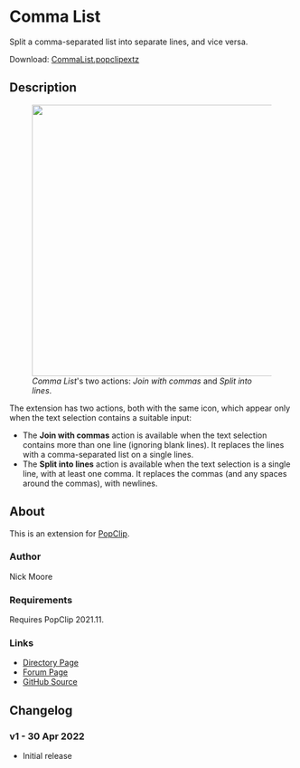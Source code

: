 # Comma List

Split a comma-separated list into separate lines, and vice versa.

Download: [CommaList.popclipextz](https://github.com/pilotmoon/PopClip-Extensions/raw/master/extensions/CommaList.popclipextz)

## Description

<figure>
<img src="https://raw.githubusercontent.com/pilotmoon/PopClip-Extensions/master/source/CommaList/CommaList-demo.gif" width="480px">
<figcaption><i>Comma List</i>'s two actions: <i>Join with commas</i> and <i>Split into lines</i>.</figcaption>
</figure>

The extension has two actions, both with the same icon, which appear only when the text selection contains a suitable input:

* The **Join with commas** action is available when the text selection contains more than one line (ignoring blank lines). It replaces the lines with a comma-separated list on a single lines.
* The **Split into lines** action is available when the text selection is a single line, with at least one comma. It replaces the commas (and any spaces around the commas), with newlines.

## About

This is an extension for [PopClip](https://pilotmoon.com/popclip/).

### Author

Nick Moore

### Requirements

Requires PopClip 2021.11.

### Links

* [Directory Page](https://pilotmoon.com/popclip/extensions/page/CommaList)
* [Forum Page](https://forum.popclip.app/t/new-extension-comma-list/828)
* [GitHub Source](https://github.com/pilotmoon/PopClip-Extensions/tree/master/source/CommaList)

## Changelog

### v1 - 30 Apr 2022

* Initial release
